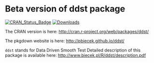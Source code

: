 Beta version of ddst package
============================

[![CRAN_Status_Badge](http://www.r-pkg.org/badges/version/ddst)](http://cran.r-project.org/web/packages/ddst)
[![Downloads](http://cranlogs.r-pkg.org/badges/ddst)](http://cran.rstudio.com/package=ddst)

The CRAN version is here: http://cran.r-project.org/web/packages/ddst/

The pkgdown website is here: http://pbiecek.github.io/ddst/

`ddst` stands for Data Driven Smooth Test
Detailed description of this package is available here: http://www.biecek.pl/R/ddst/description.pdf
